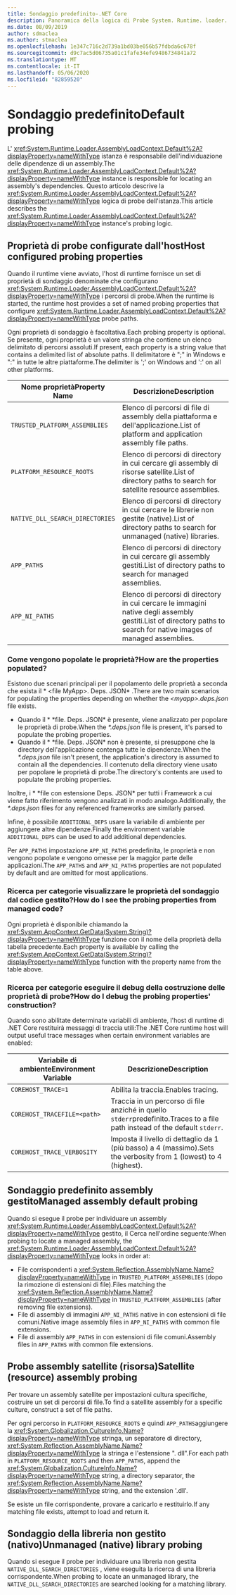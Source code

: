 ```yaml
---
title: Sondaggio predefinito-.NET Core
description: Panoramica della logica di Probe System. Runtime. loader. AssemblyLoadContext. default di .NET Core per individuare le dipendenze.
ms.date: 08/09/2019
author: sdmaclea
ms.author: stmaclea
ms.openlocfilehash: 1e347c716c2d739a1bd03be056b57fdbda6c678f
ms.sourcegitcommit: d9c7ac5d06735a01c1fafe34efe9486734841a72
ms.translationtype: MT
ms.contentlocale: it-IT
ms.lasthandoff: 05/06/2020
ms.locfileid: "82859520"
---
```

# <a name="default-probing"></a><span data-ttu-id="41082-103">Sondaggio predefinito</span><span class="sxs-lookup"><span data-stu-id="41082-103">Default probing</span></span>

<span data-ttu-id="41082-104">L' <xref:System.Runtime.Loader.AssemblyLoadContext.Default%2A?displayProperty=nameWithType> istanza è responsabile dell'individuazione delle dipendenze di un assembly.</span><span class="sxs-lookup"><span data-stu-id="41082-104">The <xref:System.Runtime.Loader.AssemblyLoadContext.Default%2A?displayProperty=nameWithType> instance is responsible for locating an assembly's dependencies.</span></span> <span data-ttu-id="41082-105">Questo articolo descrive la <xref:System.Runtime.Loader.AssemblyLoadContext.Default%2A?displayProperty=nameWithType> logica di probe dell'istanza.</span><span class="sxs-lookup"><span data-stu-id="41082-105">This article describes the <xref:System.Runtime.Loader.AssemblyLoadContext.Default%2A?displayProperty=nameWithType> instance's probing logic.</span></span>

## <a name="host-configured-probing-properties"></a><span data-ttu-id="41082-106">Proprietà di probe configurate dall'host</span><span class="sxs-lookup"><span data-stu-id="41082-106">Host configured probing properties</span></span>

<span data-ttu-id="41082-107">Quando il runtime viene avviato, l'host di runtime fornisce un set di proprietà di sondaggio denominate che configurano <xref:System.Runtime.Loader.AssemblyLoadContext.Default%2A?displayProperty=nameWithType> i percorsi di probe.</span><span class="sxs-lookup"><span data-stu-id="41082-107">When the runtime is started, the runtime host provides a set of named probing properties that configure <xref:System.Runtime.Loader.AssemblyLoadContext.Default%2A?displayProperty=nameWithType> probe paths.</span></span>

<span data-ttu-id="41082-108">Ogni proprietà di sondaggio è facoltativa.</span><span class="sxs-lookup"><span data-stu-id="41082-108">Each probing property is optional.</span></span> <span data-ttu-id="41082-109">Se presente, ogni proprietà è un valore stringa che contiene un elenco delimitato di percorsi assoluti.</span><span class="sxs-lookup"><span data-stu-id="41082-109">If present, each property is a string value that contains a delimited list of absolute paths.</span></span> <span data-ttu-id="41082-110">Il delimitatore è ";" in Windows e ":" in tutte le altre piattaforme.</span><span class="sxs-lookup"><span data-stu-id="41082-110">The delimiter is ';' on Windows and ':' on all other platforms.</span></span>

|<span data-ttu-id="41082-111">Nome proprietà</span><span class="sxs-lookup"><span data-stu-id="41082-111">Property Name</span></span>                 |<span data-ttu-id="41082-112">Descrizione</span><span class="sxs-lookup"><span data-stu-id="41082-112">Description</span></span>  |
|------------------------------|---------|
|`TRUSTED_PLATFORM_ASSEMBLIES`   | <span data-ttu-id="41082-113">Elenco di percorsi di file di assembly della piattaforma e dell'applicazione.</span><span class="sxs-lookup"><span data-stu-id="41082-113">List of platform and application assembly file paths.</span></span> |
|`PLATFORM_RESOURCE_ROOTS`       | <span data-ttu-id="41082-114">Elenco di percorsi di directory in cui cercare gli assembly di risorse satellite.</span><span class="sxs-lookup"><span data-stu-id="41082-114">List of directory paths to search for satellite resource assemblies.</span></span> |
|`NATIVE_DLL_SEARCH_DIRECTORIES` | <span data-ttu-id="41082-115">Elenco di percorsi di directory in cui cercare le librerie non gestite (native).</span><span class="sxs-lookup"><span data-stu-id="41082-115">List of directory paths to search for unmanaged (native) libraries.</span></span>        |
|`APP_PATHS`                     | <span data-ttu-id="41082-116">Elenco di percorsi di directory in cui cercare gli assembly gestiti.</span><span class="sxs-lookup"><span data-stu-id="41082-116">List of directory paths to search for managed assemblies.</span></span> |
|`APP_NI_PATHS`                  | <span data-ttu-id="41082-117">Elenco di percorsi di directory in cui cercare le immagini native degli assembly gestiti.</span><span class="sxs-lookup"><span data-stu-id="41082-117">List of directory paths to search for native images of managed assemblies.</span></span> |

### <a name="how-are-the-properties-populated"></a><span data-ttu-id="41082-118">Come vengono popolate le proprietà?</span><span class="sxs-lookup"><span data-stu-id="41082-118">How are the properties populated?</span></span>

<span data-ttu-id="41082-119">Esistono due scenari principali per il popolamento delle proprietà a seconda che esista il \* \<file MyApp>. Deps. JSON\* .</span><span class="sxs-lookup"><span data-stu-id="41082-119">There are two main scenarios for populating the properties depending on whether the *\<myapp>.deps.json* file exists.</span></span>

- <span data-ttu-id="41082-120">Quando il \* \*file. Deps. JSON\* è presente, viene analizzato per popolare le proprietà di probe.</span><span class="sxs-lookup"><span data-stu-id="41082-120">When the *\*.deps.json* file is present, it's parsed to populate the probing properties.</span></span>
- <span data-ttu-id="41082-121">Quando il \* \*file. Deps. JSON\* non è presente, si presuppone che la directory dell'applicazione contenga tutte le dipendenze.</span><span class="sxs-lookup"><span data-stu-id="41082-121">When the *\*.deps.json* file isn't present, the application's directory is assumed to contain all the dependencies.</span></span> <span data-ttu-id="41082-122">Il contenuto della directory viene usato per popolare le proprietà di probe.</span><span class="sxs-lookup"><span data-stu-id="41082-122">The directory's contents are used to populate the probing properties.</span></span>

<span data-ttu-id="41082-123">Inoltre, i \* \*file con estensione Deps. JSON\* per tutti i Framework a cui viene fatto riferimento vengono analizzati in modo analogo.</span><span class="sxs-lookup"><span data-stu-id="41082-123">Additionally, the *\*.deps.json* files for any referenced frameworks are similarly parsed.</span></span>

<span data-ttu-id="41082-124">Infine, è possibile `ADDITIONAL_DEPS` usare la variabile di ambiente per aggiungere altre dipendenze.</span><span class="sxs-lookup"><span data-stu-id="41082-124">Finally the environment variable `ADDITIONAL_DEPS` can be used to add additional dependencies.</span></span>

<span data-ttu-id="41082-125">Per `APP_PATHS` impostazione `APP_NI_PATHS` predefinita, le proprietà e non vengono popolate e vengono omesse per la maggior parte delle applicazioni.</span><span class="sxs-lookup"><span data-stu-id="41082-125">The `APP_PATHS` and `APP_NI_PATHS` properties are not populated by default and are omitted for most applications.</span></span>

### <a name="how-do-i-see-the-probing-properties-from-managed-code"></a><span data-ttu-id="41082-126">Ricerca per categorie visualizzare le proprietà del sondaggio dal codice gestito?</span><span class="sxs-lookup"><span data-stu-id="41082-126">How do I see the probing properties from managed code?</span></span>

<span data-ttu-id="41082-127">Ogni proprietà è disponibile chiamando la <xref:System.AppContext.GetData(System.String)?displayProperty=nameWithType> funzione con il nome della proprietà della tabella precedente.</span><span class="sxs-lookup"><span data-stu-id="41082-127">Each property is available by calling the <xref:System.AppContext.GetData(System.String)?displayProperty=nameWithType> function with the property name from the table above.</span></span>

### <a name="how-do-i-debug-the-probing-properties-construction"></a><span data-ttu-id="41082-128">Ricerca per categorie eseguire il debug della costruzione delle proprietà di probe?</span><span class="sxs-lookup"><span data-stu-id="41082-128">How do I debug the probing properties' construction?</span></span>

<span data-ttu-id="41082-129">Quando sono abilitate determinate variabili di ambiente, l'host di runtime di .NET Core restituirà messaggi di traccia utili:</span><span class="sxs-lookup"><span data-stu-id="41082-129">The .NET Core runtime host will output useful trace messages when certain environment variables are enabled:</span></span>

|<span data-ttu-id="41082-130">Variabile di ambiente</span><span class="sxs-lookup"><span data-stu-id="41082-130">Environment Variable</span></span>        |<span data-ttu-id="41082-131">Descrizione</span><span class="sxs-lookup"><span data-stu-id="41082-131">Description</span></span>  |
|----------------------------|---------|
|`COREHOST_TRACE=1`          |<span data-ttu-id="41082-132">Abilita la traccia.</span><span class="sxs-lookup"><span data-stu-id="41082-132">Enables tracing.</span></span>|
|`COREHOST_TRACEFILE=<path>` |<span data-ttu-id="41082-133">Traccia in un percorso di file anziché in quello `stderr`predefinito.</span><span class="sxs-lookup"><span data-stu-id="41082-133">Traces to a file path instead of the default `stderr`.</span></span>|
|`COREHOST_TRACE_VERBOSITY`  |<span data-ttu-id="41082-134">Imposta il livello di dettaglio da 1 (più basso) a 4 (massimo).</span><span class="sxs-lookup"><span data-stu-id="41082-134">Sets the verbosity from 1 (lowest) to 4 (highest).</span></span>|

## <a name="managed-assembly-default-probing"></a><span data-ttu-id="41082-135">Sondaggio predefinito assembly gestito</span><span class="sxs-lookup"><span data-stu-id="41082-135">Managed assembly default probing</span></span>

<span data-ttu-id="41082-136">Quando si esegue il probe per individuare un assembly <xref:System.Runtime.Loader.AssemblyLoadContext.Default%2A?displayProperty=nameWithType> gestito, il Cerca nell'ordine seguente:</span><span class="sxs-lookup"><span data-stu-id="41082-136">When probing to locate a managed assembly, the <xref:System.Runtime.Loader.AssemblyLoadContext.Default%2A?displayProperty=nameWithType> looks in order at:</span></span>

- <span data-ttu-id="41082-137">File corrispondenti a <xref:System.Reflection.AssemblyName.Name?displayProperty=nameWithType> in `TRUSTED_PLATFORM_ASSEMBLIES` (dopo la rimozione di estensioni di file).</span><span class="sxs-lookup"><span data-stu-id="41082-137">Files matching the <xref:System.Reflection.AssemblyName.Name?displayProperty=nameWithType> in `TRUSTED_PLATFORM_ASSEMBLIES` (after removing file extensions).</span></span>
- <span data-ttu-id="41082-138">File di assembly di immagini `APP_NI_PATHS` native in con estensioni di file comuni.</span><span class="sxs-lookup"><span data-stu-id="41082-138">Native image assembly files in `APP_NI_PATHS` with common file extensions.</span></span>
- <span data-ttu-id="41082-139">File di assembly `APP_PATHS` in con estensioni di file comuni.</span><span class="sxs-lookup"><span data-stu-id="41082-139">Assembly files in `APP_PATHS` with common file extensions.</span></span>

## <a name="satellite-resource-assembly-probing"></a><span data-ttu-id="41082-140">Probe assembly satellite (risorsa)</span><span class="sxs-lookup"><span data-stu-id="41082-140">Satellite (resource) assembly probing</span></span>

<span data-ttu-id="41082-141">Per trovare un assembly satellite per impostazioni cultura specifiche, costruire un set di percorsi di file.</span><span class="sxs-lookup"><span data-stu-id="41082-141">To find a satellite assembly for a specific culture, construct a set of file paths.</span></span>

<span data-ttu-id="41082-142">Per ogni percorso in `PLATFORM_RESOURCE_ROOTS` e quindi `APP_PATHS`aggiungere la <xref:System.Globalization.CultureInfo.Name?displayProperty=nameWithType> stringa, un separatore di directory, <xref:System.Reflection.AssemblyName.Name?displayProperty=nameWithType> la stringa e l'estensione ". dll".</span><span class="sxs-lookup"><span data-stu-id="41082-142">For each path in `PLATFORM_RESOURCE_ROOTS` and then `APP_PATHS`, append the <xref:System.Globalization.CultureInfo.Name?displayProperty=nameWithType> string, a directory separator, the <xref:System.Reflection.AssemblyName.Name?displayProperty=nameWithType> string, and the extension '.dll'.</span></span>

<span data-ttu-id="41082-143">Se esiste un file corrispondente, provare a caricarlo e restituirlo.</span><span class="sxs-lookup"><span data-stu-id="41082-143">If any matching file exists, attempt to load and return it.</span></span>

## <a name="unmanaged-native-library-probing"></a><span data-ttu-id="41082-144">Sondaggio della libreria non gestito (nativo)</span><span class="sxs-lookup"><span data-stu-id="41082-144">Unmanaged (native) library probing</span></span>

<span data-ttu-id="41082-145">Quando si esegue il probe per individuare una libreria non gestita `NATIVE_DLL_SEARCH_DIRECTORIES` , viene eseguita la ricerca di una libreria corrispondente.</span><span class="sxs-lookup"><span data-stu-id="41082-145">When probing to locate an unmanaged library, the `NATIVE_DLL_SEARCH_DIRECTORIES` are searched looking for a matching library.</span></span>
